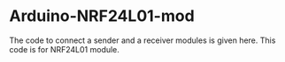 # Arduino-NRF24L01-mod
  
  The code to connect a sender and a receiver modules is given here. This code is for NRF24L01 module.
